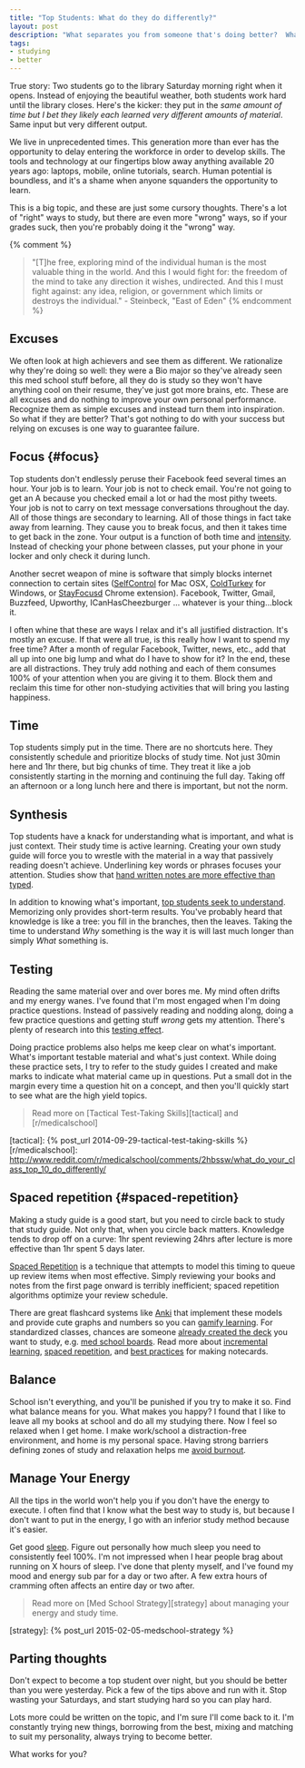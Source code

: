```yaml
---
title: "Top Students: What do they do differently?"
layout: post
description: "What separates you from someone that's doing better?  What do they do differently?  Do they know something you don't know?"
tags:
- studying
- better
---
```


True story: Two students go to the library Saturday morning right when it
opens.  Instead of enjoying the beautiful weather, both students work hard
until the library closes.  Here's the kicker: they put in the *same amount of
time but I bet they likely each learned very different amounts of material*.
Same input but very different output.

We live in unprecedented times.  This generation more than ever has the
opportunity to delay entering the workforce in order to develop skills.  The
tools and technology at our fingertips blow away anything available 20 years
ago: laptops, mobile, online tutorials, search.  Human potential is boundless,
and it's a shame when anyone squanders the opportunity to learn.

This is a big topic, and these are just some cursory thoughts.  There's a lot
of "right" ways to study, but there are even more "wrong" ways, so if your
grades suck, then you're probably doing it the "wrong" way.

{% comment %}
> "[T]he free, exploring mind of the individual human is the most valuable
> thing in the world. And this I would fight for: the freedom of the mind to
> take any direction it wishes, undirected. And this I must fight against: any
> idea, religion, or government which limits or destroys the individual."
> -&nbsp;Steinbeck, "East of Eden"
{% endcomment %}


## Excuses

We often look at high achievers and see them as different.  We rationalize why
they're doing so well: they were a Bio major so they've already seen this med
school stuff before, all they do is study so they won't have anything cool on
their resume, they've just got more brains, etc.  These are all excuses and do
nothing to improve your own personal performance.  Recognize them as simple
excuses and instead turn them into inspiration.  So what if they are better?
That's got nothing to do with your success but relying on excuses is one way
to guarantee failure.

## Focus  {#focus}

Top students don't endlessly peruse their Facebook feed several times an hour.
Your job is to learn.  Your job is not to check email.  You're not going to
get an A because you checked email a lot or had the most pithy tweets.  Your
job is not to carry on text message conversations throughout the day.  All of
those things are secondary to learning.  All of those things in fact take away
from learning.  They cause you to break focus, and then it takes time to get
back in the zone.  Your output is a function of both time and [intensity].
Instead of checking your phone between classes, put your phone in your locker
and only check it during lunch.

Another secret weapon of mine is software that simply blocks internet
connection to certain sites ([SelfControl] for Mac OSX, [ColdTurkey] for
Windows, or [StayFocusd] Chrome extension).  Facebook, Twitter, Gmail,
Buzzfeed, Upworthy, ICanHasCheezburger ... whatever is your thing...block it.

I often whine that these are ways I relax and it's all justified distraction.
It's mostly an excuse.  If that were all true, is this really how I want to
spend my free time?  After a month of regular Facebook, Twitter, news, etc.,
add that all up into one big lump and what do I have to show for it?  In the
end, these are all distractions.  They truly add nothing and each of them
consumes 100% of your attention when you are giving it to them.  Block them
and reclaim this time for other non-studying activities that will bring you
lasting happiness.

[intensity]: http://calnewport.com/blog/2014/04/08/work-accomplished-time-spent-x-intensity
[SelfControl]: http://selfcontrolapp.com
[ColdTurkey]: http://getcoldturkey.com/
[StayFocusd]: https://chrome.google.com/webstore/detail/stayfocusd/laankejkbhbdhmipfmgcngdelahlfoji


## Time

Top students simply put in the time.  There are no shortcuts here.  They
consistently schedule and prioritize blocks of study time.  Not just 30min
here and 1hr there, but big chunks of time.  They treat it like a job
consistently starting in the morning and continuing the full day.  Taking off
an afternoon or a long lunch here and there is important, but not the norm.


## Synthesis

Top students have a knack for understanding what is important, and what is
just context.  Their study time is active learning.  Creating your own study
guide will force you to wrestle with the material in a way that passively
reading doesn't achieve.  Underlining key words or phrases focuses your
attention.  Studies show that
[hand written notes are more effective than typed][hand-written].

In addition to knowing what's important,
[top students seek to understand][r/top10].  Memorizing only provides
short-term results.  You've probably heard that knowledge is like a tree: you
fill in the branches, then the leaves.  Taking the time to understand *Why*
something is the way it is will last much longer than simply *What* something
is.

[hand-written]: http://www.theatlantic.com/technology/archive/2014/05/to-remember-a-lecture-better-take-notes-by-hand/361478


## Testing

Reading the same material over and over bores me.  My mind often drifts and my
energy wanes.  I've found that I'm most engaged when I'm doing practice
questions.  Instead of passively reading and nodding along, doing a few
practice questions and getting stuff *wrong* gets my attention.  There's
plenty of research into this [testing effect].

Doing practice problems also helps me keep clear on what's important.  What's
important testable material and what's just context.  While doing these
practice sets, I try to refer to the study guides I created and make marks to
indicate what material came up in questions.  Put a small dot in the margin
every time a question hit on a concept, and then you'll quickly start to see
what are the high yield topics.

> Read more on [Tactical Test-Taking Skills][tactical] and [r/medicalschool]

 [testing effect]: https://en.wikipedia.org/wiki/Testing_effect
 [failing]: http://www.nytimes.com/2014/09/07/magazine/why-flunking-exams-is-actually-a-good-thing.html
 [tactical]: {% post_url 2014-09-29-tactical-test-taking-skills %}
 [r/medicalschool]: http://www.reddit.com/r/medicalschool/comments/2hbssw/what_do_your_class_top_10_do_differently/


## Spaced repetition  {#spaced-repetition}

Making a study guide is a good start, but you need to circle back to study
that study guide.  Not only that, when you circle back matters.  Knowledge
tends to drop off on a curve: 1hr spent reviewing 24hrs after lecture is more
effective than 1hr spent 5 days later.

[Spaced Repetition][wiki-sr] is a technique that attempts to model this timing
to queue up review items when most effective.  Simply reviewing your books and
notes from the first page onward is terribly inefficient; spaced repetition
algorithms optimize your review schedule.

There are great flashcard systems like [Anki] that implement these models and
provide cute graphs and numbers so you can [gamify learning][gamify].  For
standardized classes, chances are someone [already created the deck][decks]
you want to study, e.g. [med school boards][usmle].  Read more about
[incremental learning], [spaced repetition][gwern], and
[best practices][20 rules] for making notecards.

[wiki-sr]: https://en.wikipedia.org/wiki/Spaced_repetition
[gwern]: http://www.gwern.net/Spaced%20repetition
[Anki]: http://ankisrs.net
[decks]: https://ankiweb.net/shared/decks
[usmle]: https://ankiweb.net/shared/decks/usmle
[incremental learning]: http://www.super-memory.com/help/il_full.htm
[20 rules]: http://www.supermemo.com/articles/20rules.htm
[gamify]: http://lifehacker.com/the-psychology-of-gamification-can-apps-keep-you-motiv-1521754385
[sivers]: http://sivers.org/srs
[janki]: http://www.jackkinsella.ie/2011/12/05/janki-method.html
[griffel]: https://medium.com/medium-redef/5481606b087a


## Balance

School isn't everything, and you'll be punished if you try to make it so.
Find what balance means for you.  What makes you happy?  I found that I like
to leave all my books at school and do all my studying there.  Now I feel so
relaxed when I get home.  I make work/school a distraction-free environment,
and home is my personal space.  Having strong barriers defining zones of study
and relaxation helps me [avoid burnout][burnout].

  [burnout]: http://www.scotthyoung.com/blog/2014/04/01/study-hard-no-burnout


## Manage Your Energy

All the tips in the world won't help you if you don't have the energy to
execute.  I often find that I know what the best way to study is, but because
I don't want to put in the energy, I go with an inferior study method because
it's easier.

Get good [sleep].  Figure out personally how much sleep you need to
consistently feel 100%.  I'm not impressed when I hear people brag about
running on X hours of sleep.  I've done that plenty myself, and I've found my
mood and energy sub par for a day or two after.  A few extra hours of cramming
often affects an entire day or two after.

  [sleep]: http://www.super-memory.com/articles/sleep.htm

> Read more on [Med School Strategy][strategy] about managing your energy and
> study time.

[strategy]: {% post_url 2015-02-05-medschool-strategy %}

## Parting thoughts

Don't expect to become a top student over night, but you should be better than
you were yesterday.  Pick a few of the tips above and run with it.  Stop
wasting your Saturdays, and start studying hard so you can play hard.

Lots more could be written on the topic, and I'm sure I'll come back to it.
I'm constantly trying new things, borrowing from the best, mixing and matching
to suit my personality, always trying to become better.

What works for you?


[r/top10]: http://www.reddit.com/r/medicalschool/comments/2hbssw/what_do_your_class_top_10_do_differently
